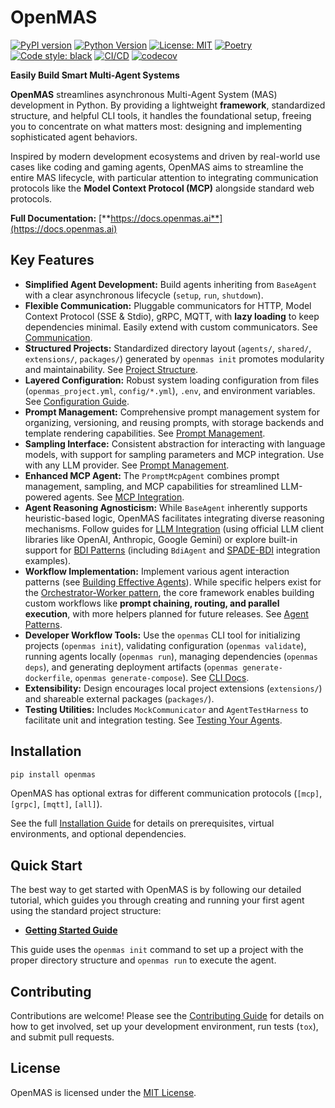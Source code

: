 # OpenMAS

[![PyPI version](https://img.shields.io/pypi/v/openmas.svg)](https://pypi.org/project/openmas/)
[![Python Version](https://img.shields.io/badge/python-3.10-blue.svg)](https://www.python.org/downloads/)
[![License: MIT](https://img.shields.io/badge/License-MIT-blue.svg)](https://opensource.org/licenses/MIT)
[![Poetry](https://img.shields.io/endpoint?url=https://python-poetry.org/badge/v0.json)](https://python-poetry.org/)
[![Code style: black](https://img.shields.io/badge/code%20style-black-000000.svg)](https://github.com/psf/black)
[![CI/CD](https://github.com/openmas-ai/openmas/actions/workflows/ci-cd.yml/badge.svg)](https://github.com/openmas-ai/openmas/actions)
[![codecov](https://codecov.io/gh/openmas-ai/openmas/graph/badge.svg)](https://codecov.io/gh/openmas-ai/openmas)

**Easily Build Smart Multi-Agent Systems**

**OpenMAS** streamlines asynchronous Multi-Agent System (MAS) development in Python. By providing a lightweight **framework**, standardized structure, and helpful CLI tools, it handles the foundational setup, freeing you to concentrate on what matters most: designing and implementing sophisticated agent behaviors.

Inspired by modern development ecosystems and driven by real-world use cases like coding and gaming agents, OpenMAS aims to streamline the entire MAS lifecycle, with particular attention to integrating communication protocols like the **Model Context Protocol (MCP)** alongside standard web protocols.

**Full Documentation:** [**https://docs.openmas.ai**](https://docs.openmas.ai)

## Key Features

* **Simplified Agent Development:** Build agents inheriting from `BaseAgent` with a clear asynchronous lifecycle (`setup`, `run`, `shutdown`).
* **Flexible Communication:** Pluggable communicators for HTTP, Model Context Protocol (SSE & Stdio), gRPC, MQTT, with **lazy loading** to keep dependencies minimal. Easily extend with custom communicators. See [Communication](https://docs.openmas.ai/guides/communication).
* **Structured Projects:** Standardized directory layout (`agents/`, `shared/`, `extensions/`, `packages/`) generated by `openmas init` promotes modularity and maintainability. See [Project Structure](https://docs.openmas.ai/project_structure).
* **Layered Configuration:** Robust system loading configuration from files (`openmas_project.yml`, `config/*.yml`), `.env`, and environment variables. See [Configuration Guide](https://docs.openmas.ai/guides/configuration).
* **Prompt Management:** Comprehensive prompt management system for organizing, versioning, and reusing prompts, with storage backends and template rendering capabilities. See [Prompt Management](https://docs.openmas.ai/guides/prompt_management).
* **Sampling Interface:** Consistent abstraction for interacting with language models, with support for sampling parameters and MCP integration. Use with any LLM provider. See [Prompt Management](https://docs.openmas.ai/guides/prompt_management).
* **Enhanced MCP Agent:** The `PromptMcpAgent` combines prompt management, sampling, and MCP capabilities for streamlined LLM-powered agents. See [MCP Integration](https://docs.openmas.ai/guides/mcp_integration).
* **Agent Reasoning Agnosticism:** While `BaseAgent` inherently supports heuristic-based logic, OpenMAS facilitates integrating diverse reasoning mechanisms. Follow guides for [LLM Integration](https://docs.openmas.ai/guides/llm_integration) (using official LLM client libraries like OpenAI, Anthropic, Google Gemini) or explore built-in support for [BDI Patterns](https://docs.openmas.ai/guides/reasoning_integration) (including `BdiAgent` and [SPADE-BDI](https://pypi.org/project/spade-bdi/) integration examples).
* **Workflow Implementation:** Implement various agent interaction patterns (see [Building Effective Agents](https://www.anthropic.com/engineering/building-effective-agents)). While specific helpers exist for the [Orchestrator-Worker pattern](https://docs.openmas.ai/guides/patterns), the core framework enables building custom workflows like **prompt chaining, routing, and parallel execution**, with more helpers planned for future releases. See [Agent Patterns](https://docs.openmas.ai/guides/patterns).
* **Developer Workflow Tools:** Use the `openmas` CLI tool for initializing projects (`openmas init`), validating configuration (`openmas validate`), running agents locally (`openmas run`), managing dependencies (`openmas deps`), and generating deployment artifacts (`openmas generate-dockerfile`, `openmas generate-compose`). See [CLI Docs](https://docs.openmas.ai/cli/index).
* **Extensibility:** Design encourages local project extensions (`extensions/`) and shareable external packages (`packages/`).
* **Testing Utilities:** Includes `MockCommunicator` and `AgentTestHarness` to facilitate unit and integration testing. See [Testing Your Agents](https://docs.openmas.ai/guides/testing-utilities).

## Installation

```bash
pip install openmas
```

OpenMAS has optional extras for different communication protocols (`[mcp]`, `[grpc]`, `[mqtt]`, `[all]`).

See the full [Installation Guide](https://docs.openmas.ai/guides/installation/) for details on prerequisites, virtual environments, and optional dependencies.

## Quick Start

The best way to get started with OpenMAS is by following our detailed tutorial, which guides you through creating and running your first agent using the standard project structure:

* [**Getting Started Guide**](https://docs.openmas.ai/guides/getting_started/)

This guide uses the `openmas init` command to set up a project with the proper directory structure and `openmas run` to execute the agent.

## Contributing

Contributions are welcome! Please see the [Contributing Guide](https://docs.openmas.ai/contributing/contributing/) for details on how to get involved, set up your development environment, run tests (`tox`), and submit pull requests.

## License

OpenMAS is licensed under the [MIT License](https://github.com/openmas-ai/openmas?tab=MIT-1-ov-file).
